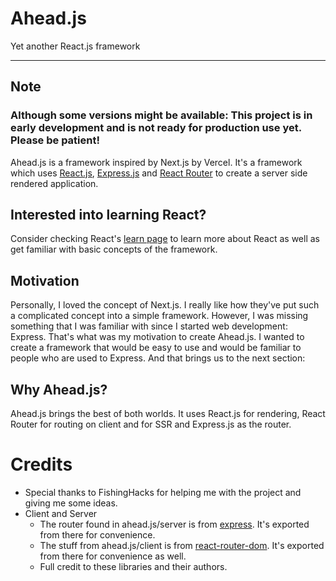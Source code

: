 # Ahead.js

Yet another React.js framework

---

## Note

### Although some versions might be available: This project is in early development and is not ready for production use yet. Please be patient!

Ahead.js is a framework inspired by Next.js by Vercel. It's a framework which uses [React.js](https://react.dev), [Express.js](https://expressjs.com) and [React Router](https://reactrouter.com) to create a server side rendered application.

## Interested into learning React?

Consider checking React's [learn page](https://react.dev/learn) to learn more about React as well as get familiar with basic concepts of the framework.

## Motivation

Personally, I loved the concept of Next.js. I really like how they've put such a complicated concept into a simple framework. However, I was missing something that I was familiar with since I started web development: Express. That's what was my motivation to create Ahead.js. I wanted to create a framework that would be easy to use and would be familiar to people who are used to Express. And that brings us to the next section:

## Why Ahead.js?

Ahead.js brings the best of both worlds. It uses React.js for rendering, React Router for routing on client and for SSR and Express.js as the router.

# Credits

- Special thanks to FishingHacks for helping me with the project and giving me some ideas.
- Client and Server
  - The router found in ahead.js/server is from [express](https://github.com/expressjs/express). It's exported from there for convenience.
  - The stuff from ahead.js/client is from [react-router-dom](https://github.com/remix-run/react-router). It's exported from there for convenience as well.
  - Full credit to these libraries and their authors.
